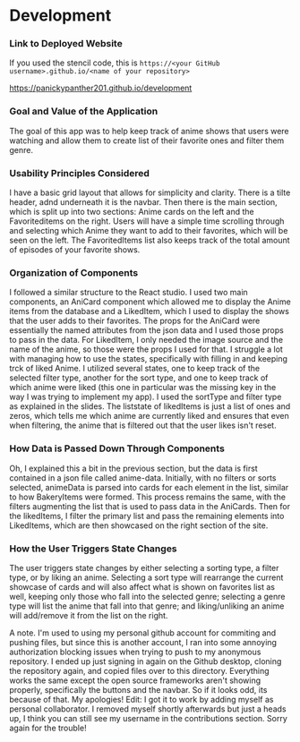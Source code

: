 # Development

### Link to Deployed Website
If you used the stencil code, this is `https://<your GitHub username>.github.io/<name of your repository>`

https://panickypanther201.github.io/development


### Goal and Value of the Application
The goal of this app was to help keep track of anime shows that users were watching and allow them to create list of their favorite ones and filter them genre.

### Usability Principles Considered
I have a basic grid layout that allows for simplicity and clarity. There is a tilte header, adnd underneath it is the navbar. Then there is the main section, which is split up into two sections: Anime cards on the left and the Favoriteditems on the right. Users will have a simple time scrolling through and selecting which Anime they want to add to their favorites, which will be seen on the left. The FavoritedItems list also keeps track of the total amount of episodes of your favorite shows. 

### Organization of Components
I followed a similar structure to the React studio. I used two main components, an AniCard component which allowed me to display the Anime items from the database and a LikedItem, which I used to display the shows that the user adds to their favorites. The props for the AniCard were essentially the named attributes from the json data and I used those props to pass in the data. For LikedItem, I only needed the image source and the name of the anime, so those were the props I used for that. I struggle a lot with managing how to use the states, specifically with filling in and keeping trck of liked Anime. I utilized several states, one to keep track of the selected filter type, another for the sort type, and one to keep track of which anime were liked (this one in particular was the missing key in the way I was trying to implement my app). I used the sortType and filter type as explained in the slides. The liststate of likedItems is just a list of ones and zeros, which tells me which anime are currently liked and ensures that even when filtering, the anime that is filtered out that the user likes isn't reset. 

### How Data is Passed Down Through Components
Oh, I explained this a bit in the previous section, but the data is first contained in a json file called anime-data. Initially, with no filters or sorts selected, animeData is parsed into cards for each element in the list, similar to how BakeryItems were formed. This process remains the same, with the filters augmenting the list that is used to pass data in the AniCards. Then for the likedItems, I filter the primary list and pass the remaining elements into LikedItems, which are then showcased on the right section of the site.

### How the User Triggers State Changes
The user triggers state changes by either selecting a sorting type, a filter type, or by liking an anime. Selecting a sort type will rearrange the current showcase of cards and will also affect what is shown on favorites list as well, keeping only those who fall into the selected genre; selecting a genre type will list the anime that fall into that genre; and liking/unliking an anime will add/remove it from the list on the right.

A note. I'm used to using my personal github account for commiting and pushing files, but since this is another account, I ran into some annoying authorization blocking issues when trying to push to my anonymous repository. I ended up just signing in again on the Github desktop, cloning the repository again, and copied files over to this directory. Everything works the same except the open source frameworks aren't showing properly, specifically the buttons and the navbar. So if it looks odd, its because of that. My apologies! Edit: I got it to work by adding myself as personal collaborator. I removed myself shortly afterwards but just a heads up,  I think you can still see my username in the contributions section. Sorry again for the trouble!

